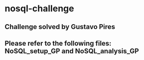 # nosql-challenge

## Challenge solved by Gustavo Pires

## Please refer to the following files: NoSQL_setup_GP and NoSQL_analysis_GP


